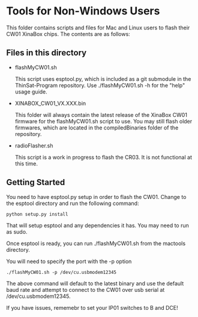 # Tools for Non-Windows Users

This folder contains scripts and files for Mac and Linux users to flash their CW01 XinaBox chips. The contents are as follows:

## Files in this directory

* flashMyCW01.sh

  This script uses esptool.py, which is included as a git submodule in the ThinSat-Program repository. Use ./flashMyCW01.sh -h for the "help" usage guide.

* XINABOX\_CW01\_VX.XXX.bin

  This folder will always contain the latest release of the XinaBox CW01 firmware for the flashMyCW01.sh script to use. You may still flash older firmwares, which are located in the compiledBinaries folder of the repository.

* radioFlasher.sh

  This script is a work in progress to flash the CR03. It is not functional at this time.
  
## Getting Started

You need to have esptool.py setup in order to flash the CW01. Change to the esptool directory and run the following command:

```
python setup.py install
```

That will setup esptool and any dependencies it has.  You may need to run as sudo.

Once esptool is ready, you can run ./flashMyCW01.sh from the mactools directory.

You will need to specify the port with the -p option

```
./flashMyCW01.sh -p /dev/cu.usbmodem12345 
```

The above command will default to the latest binary and use the default baud rate and attempt to connect to the CW01 over usb serial at /dev/cu.usbmodem12345.

If you have issues, rememebr to set your IP01 switches to B and DCE!
